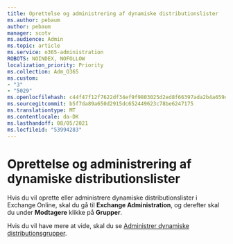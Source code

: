 ```yaml
---
title: Oprettelse og administrering af dynamiske distributionslister
ms.author: pebaum
author: pebaum
manager: scotv
ms.audience: Admin
ms.topic: article
ms.service: o365-administration
ROBOTS: NOINDEX, NOFOLLOW
localization_priority: Priority
ms.collection: Adm_O365
ms.custom:
- "3"
- "5029"
ms.openlocfilehash: c44f47f12f7622df34ef9f9803025d2ed8f66397ada2b4a659df9b4d2dc75781
ms.sourcegitcommit: b5f7da89a650d2915dc652449623c78be6247175
ms.translationtype: MT
ms.contentlocale: da-DK
ms.lasthandoff: 08/05/2021
ms.locfileid: "53994283"
---
```

# <a name="creating-and-managing-dynamic-distribution-lists"></a>Oprettelse og administrering af dynamiske distributionslister

Hvis du vil oprette eller administrere dynamiske distributionslister i Exchange Online, skal du gå til **Exchange Administration**, og derefter skal du under **Modtagere** klikke på **Grupper**.

Hvis du vil have mere at vide, skal du se [Administrer dynamiske distributionsgrupper](https://docs.microsoft.com/exchange/recipients-in-exchange-online/manage-dynamic-distribution-groups/manage-dynamic-distribution-groups).
